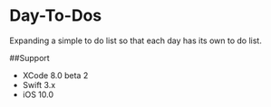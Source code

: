 # Day-To-Dos

Expanding a simple to do list so that each day has its own to do list.

##Support
 - XCode 8.0 beta 2
 - Swift 3.x
 - iOS 10.0
